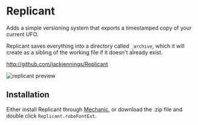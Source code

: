 Replicant
=========

Adds a simple versioning system that exports a timestamped copy of your current UFO. 

Replicant saves everything into a directory called `_archive`, which it will create as a sibling of the working file if it doesn't already exist.

http://github.com/jackjennings/Replicant

![replicant preview](http://ja.ckjennin.gs/public/images/Replicant-preview.png)

Installation
------------

Either install Replicant through [Mechanic](https://github.com/jackjennings/Mechanic), or download the .zip file and double click ```Replicant.roboFontExt```.
